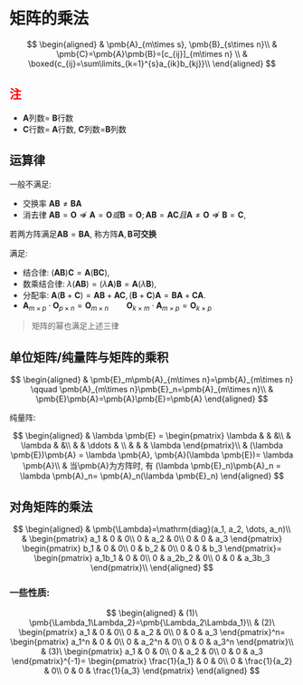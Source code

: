 # 矩阵的乘法

$$
\begin{aligned}
	& \pmb{A}_{m\times s}, \pmb{B}_{s\times n}\\
	& \pmb{C}=\pmb{A}\pmb{B}=[c_{ij}]_{m\times n} \\
	& \boxed{c_{ij}=\sum\limits_{k=1}^{s}a_{ik}b_{kj}}\\
\end{aligned}
$$

## <font color=red>注</font>

- $\pmb{A}$列数= $\pmb{B}$行数
- $\pmb{C}$行数= $\pmb{A}$行数, $\pmb{C}$列数=$\pmb{B}$列数

## 运算律

一般不满足:

- 交换率 $\pmb{A}\pmb{B}\not=\pmb{B}\pmb{A}$
- 消去律 $\pmb{A}\pmb{B}=\pmb{O} \nRightarrow \pmb{A}=\pmb{O}或\pmb{B}=\pmb{O}; \pmb{A}\pmb{B}=\pmb{A}\pmb{C}且\pmb{A}\not=\pmb{O} \nRightarrow \pmb{B}=\pmb{C}$,

若两方阵满足$\pmb{A}\pmb{B}=\pmb{B}\pmb{A}$, 称方阵$\pmb{A}, \pmb{B}$<b>可交换</b>

满足:

- 结合律: $(\pmb{A}\pmb{B})\pmb{C}=\pmb{A}(\pmb{B}\pmb{C})$,
- 数乘结合律: $\lambda(\pmb{A}\pmb{B})= (\lambda \pmb{A})\pmb{B}= \pmb{A} (\lambda \pmb{B})$,
- 分配率: $\pmb{A}(\pmb{B}+\pmb{C})= \pmb{A}\pmb{B}+\pmb{A}\pmb{C}, (\pmb{B}+\pmb{C})\pmb{A}=\pmb{B}\pmb{A}+ \pmb{C}\pmb{A}$.
- $\pmb{A}_{m\times p} \cdot \pmb{O}_{p\times n}= \pmb{O}_{m\times n} \qquad \pmb{O}_{k\times m}\cdot \pmb{A}_{m\times p}= \pmb{O}_{k\times p}$

> 矩阵的幂也满足上述三律

## 单位矩阵/纯量阵与矩阵的乘积

$$
\begin{aligned}
	& \pmb{E}_m\pmb{A}_{m\times n}=\pmb{A}_{m\times n} \qquad \pmb{A}_{m\times n}\pmb{E}_n=\pmb{A}_{m\times n}\\
	& \pmb{E}\pmb{A}=\pmb{A}\pmb{E}=\pmb{A}
\end{aligned}
$$

纯量阵:

$$
\begin{aligned}
	&
	\lambda \pmb{E} =
	\begin{pmatrix}
		\lambda & & &\\
		& \lambda & &\\
		& & \ddots & \\
		& & & \lambda
	\end{pmatrix}\\
	& (\lambda \pmb{E})\pmb{A} = \lambda \pmb{A}, \pmb{A}(\lambda \pmb{E})= \lambda \pmb{A}\\
	& 当\pmb{A}为方阵时, 有
	(\lambda \pmb{E}_n)\pmb{A}_n = \lambda \pmb{A}_n= \pmb{A}_n(\lambda \pmb{E}_n)
\end{aligned}
$$

## 对角矩阵的乘法

$$
\begin{aligned}
	& \pmb{\Lambda}=\mathrm{diag}(a_1, a_2, \dots, a_n)\\
	&
	\begin{pmatrix}
		a_1 & 0 & 0\\
		0 & a_2 & 0\\
		0 & 0 & a_3
	\end{pmatrix}
	\begin{pmatrix}
		b_1 & 0 & 0\\
		0 & b_2 & 0\\
		0 & 0 & b_3
	\end{pmatrix}=
	\begin{pmatrix}
		a_1b_1 & 0 & 0\\
		0 & a_2b_2 & 0\\
		0 & 0 & a_3b_3
	\end{pmatrix}\\
\end{aligned}
$$

### 一些性质:

$$
\begin{aligned}
	& (1)\ \pmb{\Lambda_1\Lambda_2}=\pmb{\Lambda_2\Lambda_1}\\
	& (2)\
	\begin{pmatrix}
		a_1 & 0 & 0\\
		0 & a_2 & 0\\
		0 & 0 & a_3
	\end{pmatrix}^n=
	\begin{pmatrix}
		a_1^n & 0 & 0\\
		0 & a_2^n & 0\\
		0 & 0 & a_3^n
	\end{pmatrix}\\
	& (3)\
	\begin{pmatrix}
		a_1 & 0 & 0\\
		0 & a_2 & 0\\
		0 & 0 & a_3
	\end{pmatrix}^{-1}=
	\begin{pmatrix}
		\frac{1}{a_1} & 0 & 0\\
		0 & \frac{1}{a_2} & 0\\
		0 & 0 & \frac{1}{a_3}
	\end{pmatrix}
\end{aligned}
$$
